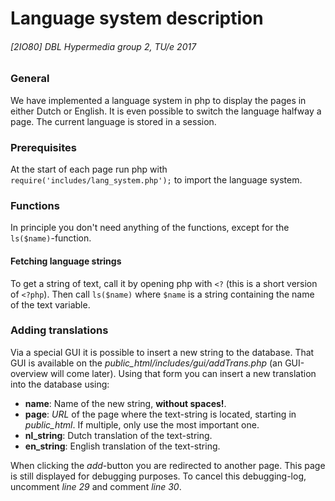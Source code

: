 # Language system description
###### [2IO80] DBL Hypermedia group 2, TU/e 2017
### General
We have implemented a language system in php to display the pages in either Dutch or English.
It is even possible to switch the language halfway a page. The current language is stored
in a session.

### Prerequisites
At the start of each page run php with `require('includes/lang_system.php');` to import
the language system.

### Functions
In principle you don't need anything of the functions, except for the `ls($name)`-function.

#### Fetching language strings
To get a string of text, call it by opening php with `<?` (this is a short version of `<?php`).
Then call `ls($name)` where `$name` is a string containing the name of the text variable.

### Adding translations
Via a special GUI it is possible to insert a new string to the database. That GUI is available on the *public_html/includes/gui/addTrans.php* (an GUI-overview will come later). Using that form you can insert a new translation into the database using:
- **name**: Name of the new string, **without spaces!**.
- **page**: *URL* of the page where the text-string is located, starting in *public_html*. If multiple, only use the most important one.
- **nl_string**: Dutch translation of the text-string.
- **en_string**: English translation of the text-string.

When clicking the *add*-button you are redirected to another page. This page is still displayed for debugging purposes. To cancel this debugging-log, uncomment *line 29* and comment *line 30*.
